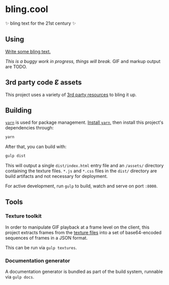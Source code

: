 # bling.cool

✨ bling text for the 21st century ✨

## Using

[Write some bling text.](https://bling.cool)

_This is a buggy work in progress, things will break._ GIF and markup output are
TODO.

## 3rd party code Ɛ̸ assets

This project uses a variety of [3rd party resources](./3p/README.md) to bling it up.

## Building

[`yarn`](https://yarnpkg.com) is used for package management.
[Install `yarn`,](https://yarnpkg.com/en/docs/install#mac-stable) then install
this project's dependencies through:

```sh
yarn
```

After that, you can build with:

```sh
gulp dist
```

This will output a single `dist/index.html` entry file and an `/assets/`
directory containing the texture files. `*.js` and `*.css` files in the `dist/`
directory are build artifacts and not necessary for deployment.

For active development, run `gulp` to build, watch and serve on port `:8000`.

## Tools

### Texture toolkit

In order to manipulate GIF playback at a frame level on the client, this project extracts frames from the [texture files](/assets) into a set of
base64-encoded sequences of frames in a JSON format.

This can be run via `gulp textures`.

### Documentation generator

A documentation generator is bundled as part of the build system, runnable via
`gulp docs`.
